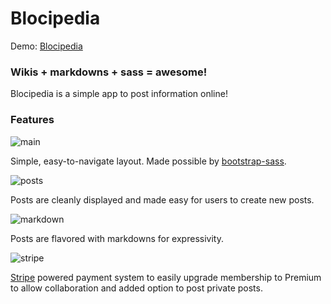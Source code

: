 # Blocipedia

Demo: [Blocipedia](https://mighty-journey-47111.herokuapp.com/)

### Wikis + markdowns + sass = **awesome**!

Blocipedia is a simple app to post information online!

### Features


![main](http://imgur.com/Z7h8ELM.png)

Simple, easy-to-navigate layout. Made possible by [bootstrap-sass](http://getbootstrap.com/css/#sass).

![posts](http://i.imgur.com/X9sbMIX.png)

Posts are cleanly displayed and made easy for users to create new posts.

![markdown](http://i.imgur.com/CcPPmtq.png)

Posts are flavored with markdowns for expressivity.

![stripe](http://i.imgur.com/f8cZAXL.gif)

[Stripe](https://stripe.com/) powered payment system to easily upgrade membership to Premium to allow collaboration and added option to post private posts.
